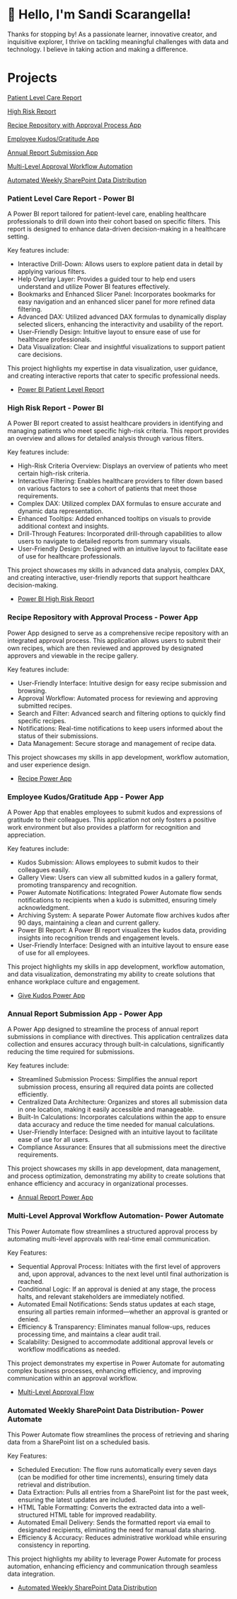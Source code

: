 
# 👋 Hello, I'm Sandi Scarangella!
Thanks for stopping by! As a passionate learner, innovative creator, and inquisitive explorer, I thrive on tackling meaningful challenges with data and technology. I believe in taking action and making a difference.

# Projects

[Patient Level Care Report](https://github.com/ScarSL923/SandiPortfolio?tab=readme-ov-file#patient-level-care-report---power-bi)

[High Risk Report](https://github.com/ScarSL923/SandiPortfolio?tab=readme-ov-file#high-risk-report---power-bi)

[Recipe Repository with Approval Process App](https://github.com/ScarSL923/SandiPortfolio?tab=readme-ov-file#recipe-repository-with-approval-process---power-app)

[Employee Kudos/Gratitude App](https://github.com/ScarSL923/SandiPortfolio?tab=readme-ov-file#employee-kudosgratitude-app---power-app)

[Annual Report Submission App](https://github.com/ScarSL923/SandiPortfolio?tab=readme-ov-file#annual-report-submission-app---power-app)

[Multi-Level Approval Workflow Automation](https://github.com/ScarSL923/SandiPortfolio/blob/main/README.md#multi-level-approval-workflow-automation--power-automate)

[Automated Weekly SharePoint Data Distribution](https://github.com/ScarSL923/SandiPortfolio/blob/main/README.md#automated-weekly-sharepoint-data-distribution--power-automate)
    
### Patient Level Care Report - Power BI
A Power BI report tailored for patient-level care, enabling healthcare professionals to drill down into their cohort based on specific filters. This report is designed to enhance data-driven decision-making in a healthcare setting. 

Key features include:
- Interactive Drill-Down: Allows users to explore patient data in detail by applying various filters.
- Help Overlay Layer: Provides a guided tour to help end users understand and utilize Power BI features effectively.
- Bookmarks and Enhanced Slicer Panel: Incorporates bookmarks for easy navigation and an enhanced slicer panel for more refined data filtering.
- Advanced DAX: Utilized advanced DAX formulas to dynamically display selected slicers, enhancing the interactivity and usability of the report.
- User-Friendly Design: Intuitive layout to ensure ease of use for healthcare professionals.
- Data Visualization: Clear and insightful visualizations to support patient care decisions.
  
This project highlights my expertise in data visualization, user guidance, and creating interactive reports that cater to specific professional needs.
- [Power BI Patient Level Report](https://youtu.be/-_dLST4bwgY)

### High Risk Report - Power BI
A Power BI report created to assist healthcare providers in identifying and managing patients who meet specific high-risk criteria. This report provides an overview and allows for detailed analysis through various filters. 

Key features include:
- High-Risk Criteria Overview: Displays an overview of patients who meet certain high-risk criteria.
- Interactive Filtering: Enables healthcare providers to filter down based on various factors to see a cohort of patients that meet those requirements.
- Complex DAX: Utilized complex DAX formulas to ensure accurate and dynamic data representation.
- Enhanced Tooltips: Added enhanced tooltips on visuals to provide additional context and insights.
- Drill-Through Features: Incorporated drill-through capabilities to allow users to navigate to detailed reports from summary visuals.
- User-Friendly Design: Designed with an intuitive layout to facilitate ease of use for healthcare professionals.
  
This project showcases my skills in advanced data analysis, complex DAX, and creating interactive, user-friendly reports that support healthcare decision-making.
- [Power BI High Risk Report](https://youtu.be/K4hFjkJi1tw)

### Recipe Repository with Approval Process - Power App
Power App designed to serve as a comprehensive recipe repository with an integrated approval process. This application allows users to submit their own recipes, which are then reviewed and approved by designated approvers and viewable in the recipe gallery. 

Key features include:
- User-Friendly Interface: Intuitive design for easy recipe submission and browsing.
- Approval Workflow: Automated process for reviewing and approving submitted recipes.
- Search and Filter: Advanced search and filtering options to quickly find specific recipes.
- Notifications: Real-time notifications to keep users informed about the status of their submissions.
- Data Management: Secure storage and management of recipe data.
  
This project showcases my skills in app development, workflow automation, and user experience design.
- [Recipe Power App](https://youtu.be/Hh13ib7AfN0)

### Employee Kudos/Gratitude App - Power App
A Power App that enables employees to submit kudos and expressions of gratitude to their colleagues. This application not only fosters a positive work environment but also provides a platform for recognition and appreciation. 

Key features include:
- Kudos Submission: Allows employees to submit kudos to their colleagues easily.
- Gallery View: Users can view all submitted kudos in a gallery format, promoting transparency and recognition.
- Power Automate Notifications: Integrated Power Automate flow sends notifications to recipients when a kudo is submitted, ensuring timely acknowledgment.
- Archiving System: A separate Power Automate flow archives kudos after 90 days, maintaining a clean and current gallery.
- Power BI Report: A Power BI report visualizes the kudos data, providing insights into recognition trends and engagement levels.
- User-Friendly Interface: Designed with an intuitive layout to ensure ease of use for all employees.

This project highlights my skills in app development, workflow automation, and data visualization, demonstrating my ability to create solutions that enhance workplace culture and engagement.
- [Give Kudos Power App](https://youtu.be/GZbGwCvSHvI)

### Annual Report Submission App - Power App
A Power App designed to streamline the process of annual report submissions in compliance with directives. This application centralizes data collection and ensures accuracy through built-in calculations, significantly reducing the time required for submissions. 

Key features include:
- Streamlined Submission Process: Simplifies the annual report submission process, ensuring all required data points are collected efficiently.
- Centralized Data Architecture: Organizes and stores all submission data in one location, making it easily accessible and manageable.
- Built-In Calculations: Incorporates calculations within the app to ensure data accuracy and reduce the time needed for manual calculations.
- User-Friendly Interface: Designed with an intuitive layout to facilitate ease of use for all users.
- Compliance Assurance: Ensures that all submissions meet the directive requirements.

This project showcases my skills in app development, data management, and process optimization, demonstrating my ability to create solutions that enhance efficiency and accuracy in organizational processes.
- [Annual Report Power App](https://youtu.be/xyL4W19yjXk)

### Multi-Level Approval Workflow Automation- Power Automate
This Power Automate flow streamlines a structured approval process by automating multi-level approvals with real-time email communication.

Key Features:
- Sequential Approval Process: Initiates with the first level of approvers and, upon approval, advances to the next level until final authorization is reached.
- Conditional Logic: If an approval is denied at any stage, the process halts, and relevant stakeholders are immediately notified.
- Automated Email Notifications: Sends status updates at each stage, ensuring all parties remain informed—whether an approval is granted or denied.
- Efficiency & Transparency: Eliminates manual follow-ups, reduces processing time, and maintains a clear audit trail.
- Scalability: Designed to accommodate additional approval levels or workflow modifications as needed.

This project demonstrates my expertise in Power Automate for automating complex business processes, enhancing efficiency, and improving communication within an approval workflow.
- [Multi-Level Approval Flow](https://youtu.be/I1OjDwnhja4)
  
### Automated Weekly SharePoint Data Distribution- Power Automate
This Power Automate flow streamlines the process of retrieving and sharing data from a SharePoint list on a scheduled basis.

Key Features:
- Scheduled Execution: The flow runs automatically every seven days (can be modified for other time increments), ensuring timely data retrieval and distribution.
- Data Extraction: Pulls all entries from a SharePoint list for the past week, ensuring the latest updates are included.
- HTML Table Formatting: Converts the extracted data into a well-structured HTML table for improved readability.
- Automated Email Delivery: Sends the formatted report via email to designated recipients, eliminating the need for manual data sharing.
- Efficiency & Accuracy: Reduces administrative workload while ensuring consistency in reporting.

This project highlights my ability to leverage Power Automate for process automation, enhancing efficiency and communication through seamless data integration.
- [Automated Weekly SharePoint Data Distribution](https://youtu.be/YcRtjpprnYw)



